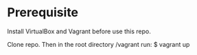 # Prerequisite

Install VirtualBox and Vagrant before use this repo. 

Clone repo. Then in the root directory /vagrant run:
                      $ vagrant up
